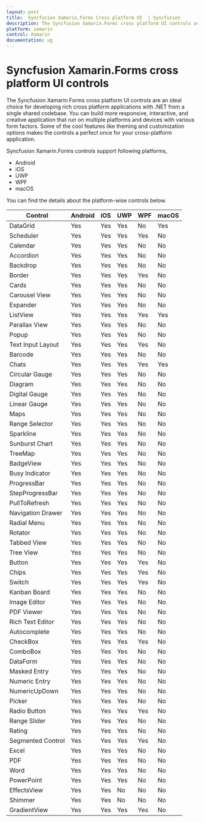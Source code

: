 ```yaml
---
layout: post
title:  Syncfusion Xamarin.Forms Cross platform UI  | Syncfusion
description: The Syncfusion Xamarin.Forms cross platform UI controls are an ideal choice for developing rich cross platform applications with .NET from a single shared codebase for Android, iOS, UWP, WPF, and macOS platforms.
platform: xamarin
control: Xamarin
documentation: ug
---
```


# Syncfusion Xamarin.Forms cross platform UI controls

The Syncfusion Xamarin.Forms cross platform UI controls are an ideal choice for developing rich cross platform applications with .NET from a single shared codebase. You can build more responsive, interactive, and creative application that run on multiple platforms and devices with various form factors. Some of the cool features like theming and customization options makes the controls a perfect once for your cross-platform application.

Syncfusion Xamarin.Forms controls support following platforms,

* Android
* iOS
* UWP
* WPF
* macOS

You can find the details about the platform-wise controls below. 

| Control           | Android | iOS  | UWP | WPF | macOS |
|-------------------|---------|------|-----|-----|-------|
| DataGrid          | Yes     | Yes  | Yes | No  | Yes   |
| Scheduler         | Yes     | Yes  | Yes | Yes | No    |
| Calendar          | Yes     | Yes  | Yes | No  | No    |
| Accordion         | Yes     | Yes  | Yes | No  | No    |
| Backdrop          | Yes     | Yes  | Yes | No  | No    |
| Border            | Yes     | Yes  | Yes | Yes | No    |
| Cards             | Yes     | Yes  | Yes | No  | No    |
| Carousel View     | Yes     | Yes  | Yes | No  | No    |
| Expander          | Yes     | Yes  | Yes | No  | No    |
| ListView          | Yes     | Yes  | Yes | Yes | Yes   |
| Parallax View     | Yes     | Yes  | Yes | No  | No    |
| Popup             | Yes     | Yes  | Yes | No  | No    |
| Text Input Layout | Yes     | Yes  | Yes | Yes | No    |
| Barcode           | Yes     | Yes  | Yes | No  | No    |
| Chats             | Yes     | Yes  | Yes | Yes | Yes   |
| Circular Gauge    | Yes     | Yes  | Yes | No  | No    |
| Diagram           | Yes     | Yes  | Yes | No  | No    |
| Digital Gauge     | Yes     | Yes  | Yes | No  | No    |
| Linear Gauge      | Yes     | Yes  | Yes | No  | No    |
| Maps              | Yes     | Yes  | Yes | No  | No    |
| Range Selector    | Yes     | Yes  | Yes | No  | No    |
| Sparkline         | Yes     | Yes  | Yes | No  | No    |
| Sunburst Chart    | Yes     | Yes  | Yes | No  | No    |
| TreeMap           | Yes     | Yes  | Yes | No  | No    |
| BadgeView         | Yes     | Yes  | Yes | No  | No    |
| Busy Indicator    | Yes     | Yes  | Yes | No  | No    |
| ProgressBar       | Yes     | Yes  | Yes | No  | No    |
| StepProgressBar   | Yes     | Yes  | Yes | No  | No    |
| PullToRefresh     | Yes     | Yes  | Yes | No  | No    |
| Navigation Drawer | Yes     | Yes  | Yes | No  | No    |
| Radial Menu       | Yes     | Yes  | Yes | No  | No    |
| Rotator           | Yes     | Yes  | Yes | No  | No    |
| Tabbed View       | Yes     | Yes  | Yes | No  | No    |
| Tree View         | Yes     | Yes  | Yes | No  | No    |
| Button            | Yes     | Yes  | Yes | Yes | No    |
| Chips             | Yes     | Yes  | Yes | Yes | No    |
| Switch            | Yes     | Yes  | Yes | Yes | No    |
| Kanban Board      | Yes     | Yes  | Yes | No  | No    |
| Image Editor      | Yes     | Yes  | Yes | No  | No    |
| PDF Viewer        | Yes     | Yes  | Yes | No  | No    |
| Rich Text Editor  | Yes     | Yes  | Yes | No  | No    |
| Autocomplete      | Yes     | Yes  | Yes | No  | No    |
| CheckBox          | Yes     | Yes  | Yes | Yes | No    |
| ComboBox          | Yes     | Yes  | Yes | No  | No    |
| DataForm          | Yes     | Yes  | Yes | No  | No    |
| Masked Entry      | Yes     | Yes  | Yes | No  | No    |
| Numeric Entry     | Yes     | Yes  | Yes | No  | No    |
| NumericUpDown     | Yes     | Yes  | Yes | No  | No    |
| Picker            | Yes     | Yes  | Yes | No  | No    |
| Radio Button      | Yes     | Yes  | Yes | Yes | No    |
| Range Slider      | Yes     | Yes  | Yes | No  | No    |
| Rating            | Yes     | Yes  | Yes | No  | No    |
| Segmented Control | Yes     | Yes  | Yes | Yes | No    |
| Excel             | Yes     | Yes  | Yes | No  | No    |
| PDF               | Yes     | Yes  | Yes | No  | No    |
| Word              | Yes     | Yes  | Yes | No  | No    |
| PowerPoint        | Yes     | Yes  | Yes | No  | No    |
| EffectsView       | Yes     | Yes  | No  | No  | No    |
| Shimmer           | Yes     | Yes  | No  | No  | No    |
| GradientView      | Yes     | Yes  | Yes | Yes | No    |